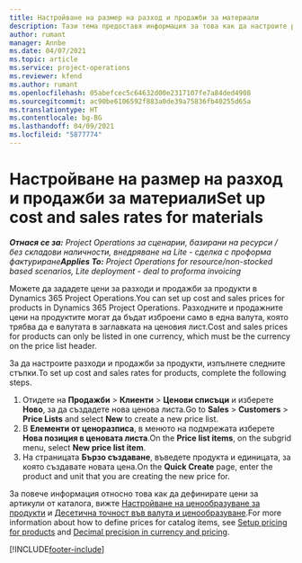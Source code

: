 ```yaml
---
title: Настройване на размер на разход и продажби за материали
description: Тази тема предоставя информация за това как да настроите разходите и процентите на продажби за материали, използвани по проекти.
author: rumant
manager: Annbe
ms.date: 04/07/2021
ms.topic: article
ms.service: project-operations
ms.reviewer: kfend
ms.author: rumant
ms.openlocfilehash: 05abefcec5c64632d00e2317107fe7a84ded4908
ms.sourcegitcommit: ac90be6106592f883a0de39a75836fb40255d65a
ms.translationtype: HT
ms.contentlocale: bg-BG
ms.lasthandoff: 04/09/2021
ms.locfileid: "5877774"
---
```

# <a name="set-up-cost-and-sales-rates-for-materials"></a><span data-ttu-id="0f0dd-103">Настройване на размер на разход и продажби за материали</span><span class="sxs-lookup"><span data-stu-id="0f0dd-103">Set up cost and sales rates for materials</span></span>

<span data-ttu-id="0f0dd-104">_**Отнася се за:** Project Operations за сценарии, базирани на ресурси / без складови наличности, внедряване на Lite - сделка с проформа фактуриране_</span><span class="sxs-lookup"><span data-stu-id="0f0dd-104">_**Applies To:** Project Operations for resource/non-stocked based scenarios, Lite deployment - deal to proforma invoicing_</span></span>

<span data-ttu-id="0f0dd-105">Можете да зададете цени за разходи и продажби за продукти в Dynamics 365 Project Operations.</span><span class="sxs-lookup"><span data-stu-id="0f0dd-105">You can set up cost and sales prices for products in Dynamics 365 Project Operations.</span></span> <span data-ttu-id="0f0dd-106">Разходните и продажните цени на продуктите могат да бъдат изброени само в една валута, която трябва да е валутата в заглавката на ценовия лист.</span><span class="sxs-lookup"><span data-stu-id="0f0dd-106">Cost and sales prices for products can only be listed in one currency, which must be the currency on the price list header.</span></span>

<span data-ttu-id="0f0dd-107">За да настроите разходи и продажби за продукти, изпълнете следните стъпки.</span><span class="sxs-lookup"><span data-stu-id="0f0dd-107">To set up cost and sales rates for products, complete the following steps.</span></span> 

1. <span data-ttu-id="0f0dd-108">Отидете на **Продажби** > **Клиенти** > **Ценови списъци** и изберете **Ново**, за да създадете нова ценова листа.</span><span class="sxs-lookup"><span data-stu-id="0f0dd-108">Go to **Sales** > **Customers** > **Price Lists** and select **New** to create a new price list.</span></span> 
2. <span data-ttu-id="0f0dd-109">В **Елементи от ценоразписа**, в менюто на подмрежата изберете **Нова позиция в ценовата листа**.</span><span class="sxs-lookup"><span data-stu-id="0f0dd-109">On the **Price list items**, on the subgrid menu, select **New price list item**.</span></span> 
3. <span data-ttu-id="0f0dd-110">На страницата **Бързо създаване**, въведете продукта и единицата, за която създавате новата цена.</span><span class="sxs-lookup"><span data-stu-id="0f0dd-110">On the **Quick Create** page, enter the product and unit that you are creating the new price for.</span></span>

<span data-ttu-id="0f0dd-111">За повече информация относно това как да дефинирате цени за артикули от каталога, вижте [Настройване на ценообразуване за продукти](https://docs.microsoft.com/dynamics365/sales-enterprise/create-price-lists-price-list-items-define-pricing-products) и [Десетична точност във валута и ценообразуване](https://docs.microsoft.com/dynamics365/sales-enterprise/decimal-precision-currency-pricing).</span><span class="sxs-lookup"><span data-stu-id="0f0dd-111">For more information about how to define prices for catalog items, see [Setup pricing for products](https://docs.microsoft.com/dynamics365/sales-enterprise/create-price-lists-price-list-items-define-pricing-products) and [Decimal precision in currency and pricing](https://docs.microsoft.com/dynamics365/sales-enterprise/decimal-precision-currency-pricing).</span></span>

[!INCLUDE[footer-include](../includes/footer-banner.md)]
